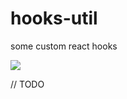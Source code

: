 # hooks-util
some custom react hooks

[![](https://flat.badgen.net/npm/v/@hirohe/hooks-util?icon=npm)](https://www.npmjs.com/package/@hirohe/hooks-util)

// TODO
